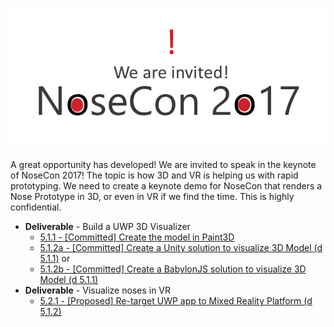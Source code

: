 ![invitation](images/invitation.png)

A great opportunity has developed! We are invited to speak in the keynote of NoseCon 2017! The topic is how 3D and VR is helping us with rapid prototyping. We need to create a keynote demo for NoseCon that renders a Nose Prototype in 3D, or even in VR if we find the time. This is highly confidential. 

   * **Deliverable** - Build a UWP 3D Visualizer
      * [5.1.1 - [Committed] Create the model in Paint3D][511]
      * [5.1.2a - [Committed] Create a Unity solution to visualize 3D Model (d 5.1.1)][512a] or
      * [5.1.2b - [Committed] Create a BabylonJS solution to visualize 3D Model (d 5.1.1)][512b]
   * **Deliverable** - Visualize noses in VR
      * [5.2.1 - [Proposed] Re-target UWP app to Mixed Reality Platform (d 5.1.2)][521]



[511]: 511_Paint3d.md
[512a]: 512a_Unity.md
[512b]: 512b_Babylon.md
[521]: 521_MR.md
